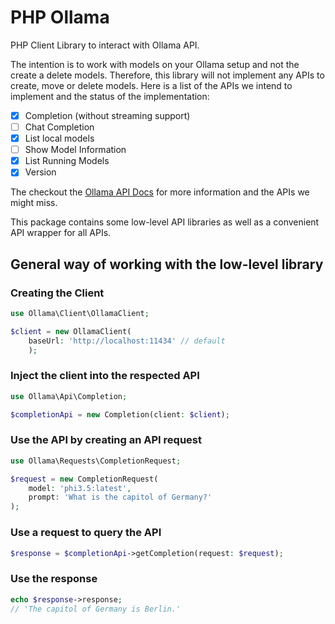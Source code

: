 # PHP Ollama

PHP Client Library to interact with Ollama API.

The intention is to work with models on your Ollama setup and not the create a delete models. Therefore,
this library will not implement any APIs to create, move or delete models. Here is a list of the APIs
we intend to implement and the status of the implementation:

* [x] Completion (without streaming support)
* [ ] Chat Completion
* [x] List local models
* [ ] Show Model Information
* [x] List Running Models
* [x] Version

The checkout the [Ollama API Docs](https://github.com/ollama/ollama/blob/main/docs/api.md) for more information and the APIs we might miss.

This package contains some low-level API libraries as well as a convenient API wrapper for all APIs. 

## General way of working with the low-level library

### Creating the Client

```php
use Ollama\Client\OllamaClient;

$client = new OllamaClient(
    baseUrl: 'http://localhost:11434' // default
    );
```

### Inject the client into the respected API

```php
use Ollama\Api\Completion;

$completionApi = new Completion(client: $client);
```

### Use the API by creating an API request

```php
use Ollama\Requests\CompletionRequest;

$request = new CompletionRequest(
    model: 'phi3.5:latest',
    prompt: 'What is the capitol of Germany?' 
);
```

### Use a request to query the API

```php
$response = $completionApi->getCompletion(request: $request);
```

### Use the response

```php
echo $response->response;
// 'The capitol of Germany is Berlin.'
```
